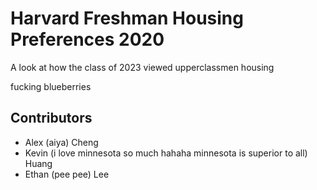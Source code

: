 # Harvard Freshman Housing Preferences 2020

A look at how the class of 2023 viewed upperclassmen housing

fucking blueberries

## Contributors

* Alex (aiya) Cheng
* Kevin (i love minnesota so much hahaha minnesota is superior to all) Huang
* Ethan (pee pee) Lee
